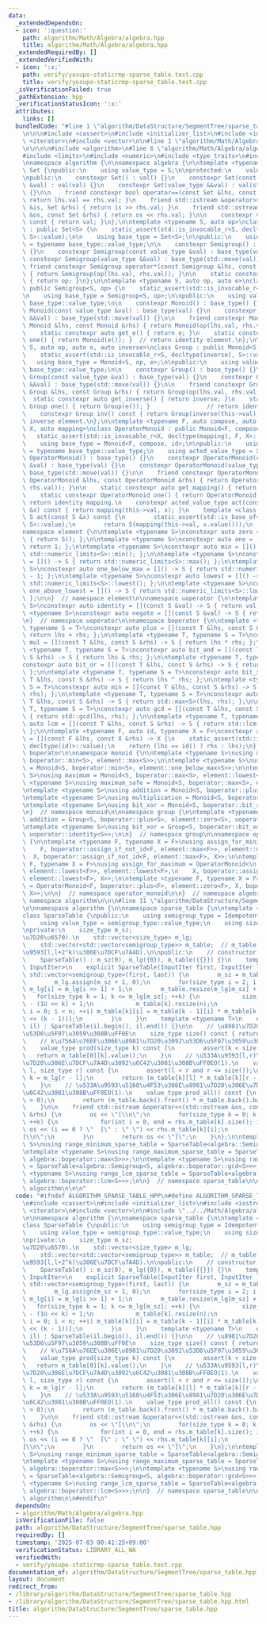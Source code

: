 ```yaml
---
data:
  _extendedDependsOn:
  - icon: ':question:'
    path: algorithm/Math/Algebra/algebra.hpp
    title: algorithm/Math/Algebra/algebra.hpp
  _extendedRequiredBy: []
  _extendedVerifiedWith:
  - icon: ':x:'
    path: verify/yosupo-staticrmp-sparse_table.test.cpp
    title: verify/yosupo-staticrmp-sparse_table.test.cpp
  _isVerificationFailed: true
  _pathExtension: hpp
  _verificationStatusIcon: ':x:'
  attributes:
    links: []
  bundledCode: "#line 1 \"algorithm/DataStructure/SegmentTree/sparse_table.hpp\"\n\
    \n\n\n#include <cassert>\n#include <initializer_list>\n#include <iostream>\n#include\
    \ <iterator>\n#include <vector>\n\n#line 1 \"algorithm/Math/Algebra/algebra.hpp\"\
    \n\n\n\n#include <algorithm>\n#line 6 \"algorithm/Math/Algebra/algebra.hpp\"\n\
    #include <limits>\n#include <numeric>\n#include <type_traits>\n#include <utility>\n\
    \nnamespace algorithm {\n\nnamespace algebra {\n\ntemplate <typename S>\nclass\
    \ Set {\npublic:\n    using value_type = S;\n\nprotected:\n    value_type val;\n\
    \npublic:\n    constexpr Set() : val() {}\n    constexpr Set(const value_type\
    \ &val) : val(val) {}\n    constexpr Set(value_type &&val) : val(std::move(val))\
    \ {}\n\n    friend constexpr bool operator==(const Set &lhs, const Set &rhs) {\
    \ return lhs.val == rhs.val; }\n    friend std::istream &operator>>(std::istream\
    \ &is, Set &rhs) { return is >> rhs.val; }\n    friend std::ostream &operator<<(std::ostream\
    \ &os, const Set &rhs) { return os << rhs.val; }\n\n    constexpr value_type value()\
    \ const { return val; }\n};\n\ntemplate <typename S, auto op>\nclass Semigroup\
    \ : public Set<S> {\n    static_assert(std::is_invocable_r<S, decltype(op), S,\
    \ S>::value);\n\n    using base_type = Set<S>;\n\npublic:\n    using value_type\
    \ = typename base_type::value_type;\n\n    constexpr Semigroup() : base_type()\
    \ {}\n    constexpr Semigroup(const value_type &val) : base_type(val) {}\n   \
    \ constexpr Semigroup(value_type &&val) : base_type(std::move(val)) {}\n\n   \
    \ friend constexpr Semigroup operator*(const Semigroup &lhs, const Semigroup &rhs)\
    \ { return Semigroup(op(lhs.val, rhs.val)); }\n\n    static constexpr auto get_op()\
    \ { return op; }\n};\n\ntemplate <typename S, auto op, auto e>\nclass Monoid :\
    \ public Semigroup<S, op> {\n    static_assert(std::is_invocable_r<S, decltype(e)>::value);\n\
    \n    using base_type = Semigroup<S, op>;\n\npublic:\n    using value_type = typename\
    \ base_type::value_type;\n\n    constexpr Monoid() : base_type() {}\n    constexpr\
    \ Monoid(const value_type &val) : base_type(val) {}\n    constexpr Monoid(value_type\
    \ &&val) : base_type(std::move(val)) {}\n\n    friend constexpr Monoid operator*(const\
    \ Monoid &lhs, const Monoid &rhs) { return Monoid(op(lhs.val, rhs.val)); }\n\n\
    \    static constexpr auto get_e() { return e; }\n    static constexpr Monoid\
    \ one() { return Monoid(e()); }  // return identity element.\n};\n\ntemplate <typename\
    \ S, auto op, auto e, auto inverse>\nclass Group : public Monoid<S, op, e> {\n\
    \    static_assert(std::is_invocable_r<S, decltype(inverse), S>::value);\n\n \
    \   using base_type = Monoid<S, op, e>;\n\npublic:\n    using value_type = typename\
    \ base_type::value_type;\n\n    constexpr Group() : base_type() {}\n    constexpr\
    \ Group(const value_type &val) : base_type(val) {}\n    constexpr Group(value_type\
    \ &&val) : base_type(std::move(val)) {}\n\n    friend constexpr Group operator*(const\
    \ Group &lhs, const Group &rhs) { return Group(op(lhs.val, rhs.val)); }\n\n  \
    \  static constexpr auto get_inverse() { return inverse; }\n    static constexpr\
    \ Group one() { return Group(e()); }                // return identity element.\n\
    \    constexpr Group inv() const { return Group(inverse(this->val)); }  // return\
    \ inverse element.\n};\n\ntemplate <typename F, auto compose, auto id, typename\
    \ X, auto mapping>\nclass OperatorMonoid : public Monoid<F, compose, id> {\n \
    \   static_assert(std::is_invocable_r<X, decltype(mapping), F, X>::value);\n\n\
    \    using base_type = Monoid<F, compose, id>;\n\npublic:\n    using value_type\
    \ = typename base_type::value_type;\n    using acted_value_type = X;\n\n    constexpr\
    \ OperatorMonoid() : base_type() {}\n    constexpr OperatorMonoid(const value_type\
    \ &val) : base_type(val) {}\n    constexpr OperatorMonoid(value_type &&val) :\
    \ base_type(std::move(val)) {}\n\n    friend constexpr OperatorMonoid operator*(const\
    \ OperatorMonoid &lhs, const OperatorMonoid &rhs) { return OperatorMonoid(compose(lhs.val,\
    \ rhs.val)); }\n\n    static constexpr auto get_mapping() { return mapping; }\n\
    \    static constexpr OperatorMonoid one() { return OperatorMonoid(id()); }  //\
    \ return identity mapping.\n    constexpr acted_value_type act(const acted_value_type\
    \ &x) const { return mapping(this->val, x); }\n    template <class S>\n    constexpr\
    \ S act(const S &x) const {\n        static_assert(std::is_base_of<Set<acted_value_type>,\
    \ S>::value);\n        return S(mapping(this->val, x.value()));\n    }\n};\n\n\
    namespace element {\n\ntemplate <typename S>\nconstexpr auto zero = []() -> S\
    \ { return S(); };\n\ntemplate <typename S>\nconstexpr auto one = []() -> S {\
    \ return 1; };\n\ntemplate <typename S>\nconstexpr auto min = []() -> S { return\
    \ std::numeric_limits<S>::min(); };\n\ntemplate <typename S>\nconstexpr auto max\
    \ = []() -> S { return std::numeric_limits<S>::max(); };\n\ntemplate <typename\
    \ S>\nconstexpr auto one_below_max = []() -> S { return std::numeric_limits<S>::max()\
    \ - 1; };\n\ntemplate <typename S>\nconstexpr auto lowest = []() -> S { return\
    \ std::numeric_limits<S>::lowest(); };\n\ntemplate <typename S>\nconstexpr auto\
    \ one_above_lowest = []() -> S { return std::numeric_limits<S>::lowest() + 1;\
    \ };\n\n}  // namespace element\n\nnamespace uoperator {\n\ntemplate <typename\
    \ S>\nconstexpr auto identity = [](const S &val) -> S { return val; };\n\ntemplate\
    \ <typename S>\nconstexpr auto negate = [](const S &val) -> S { return -val; };\n\
    \n}  // namespace uoperator\n\nnamespace boperator {\n\ntemplate <typename T,\
    \ typename S = T>\nconstexpr auto plus = [](const T &lhs, const S &rhs) -> S {\
    \ return lhs + rhs; };\n\ntemplate <typename T, typename S = T>\nconstexpr auto\
    \ mul = [](const T &lhs, const S &rhs) -> S { return lhs * rhs; };\n\ntemplate\
    \ <typename T, typename S = T>\nconstexpr auto bit_and = [](const T &lhs, const\
    \ S &rhs) -> S { return lhs & rhs; };\n\ntemplate <typename T, typename S = T>\n\
    constexpr auto bit_or = [](const T &lhs, const S &rhs) -> S { return lhs | rhs;\
    \ };\n\ntemplate <typename T, typename S = T>\nconstexpr auto bit_xor = [](const\
    \ T &lhs, const S &rhs) -> S { return lhs ^ rhs; };\n\ntemplate <typename T, typename\
    \ S = T>\nconstexpr auto min = [](const T &lhs, const S &rhs) -> S { return std::min<S>(lhs,\
    \ rhs); };\n\ntemplate <typename T, typename S = T>\nconstexpr auto max = [](const\
    \ T &lhs, const S &rhs) -> S { return std::max<S>(lhs, rhs); };\n\ntemplate <typename\
    \ T, typename S = T>\nconstexpr auto gcd = [](const T &lhs, const S &rhs) -> S\
    \ { return std::gcd(lhs, rhs); };\n\ntemplate <typename T, typename S = T>\nconstexpr\
    \ auto lcm = [](const T &lhs, const S &rhs) -> S { return std::lcm(lhs, rhs);\
    \ };\n\ntemplate <typename F, auto id, typename X = F>\nconstexpr auto assign_if_not_id\
    \ = [](const F &lhs, const X &rhs) -> X {\n    static_assert(std::is_invocable_r<F,\
    \ decltype(id)>::value);\n    return (lhs == id() ? rhs : lhs);\n};\n\n}  // namespace\
    \ boperator\n\nnamespace monoid {\n\ntemplate <typename S>\nusing minimum = Monoid<S,\
    \ boperator::min<S>, element::max<S>>;\n\ntemplate <typename S>\nusing minimum_safe\
    \ = Monoid<S, boperator::min<S>, element::one_below_max<S>>;\n\ntemplate <typename\
    \ S>\nusing maximum = Monoid<S, boperator::max<S>, element::lowest<S>>;\n\ntemplate\
    \ <typename S>\nusing maximum_safe = Monoid<S, boperator::max<S>, element::one_above_lowest<S>>;\n\
    \ntemplate <typename S>\nusing addition = Monoid<S, boperator::plus<S>, element::zero<S>>;\n\
    \ntemplate <typename S>\nusing multiplication = Monoid<S, boperator::mul<S>, element::one<S>>;\n\
    \ntemplate <typename S>\nusing bit_xor = Monoid<S, boperator::bit_xor<S>, element::zero<S>>;\n\
    \n}  // namespace monoid\n\nnamespace group {\n\ntemplate <typename S>\nusing\
    \ addition = Group<S, boperator::plus<S>, element::zero<S>, uoperator::negate<S>>;\n\
    \ntemplate <typename S>\nusing bit_xor = Group<S, boperator::bit_xor<S>, element::zero<S>,\
    \ uoperator::identity<S>>;\n\n}  // namespace group\n\nnamespace operator_monoid\
    \ {\n\ntemplate <typename F, typename X = F>\nusing assign_for_minimum = OperatorMonoid<\n\
    \    F, boperator::assign_if_not_id<F, element::max<F>>, element::max<F>,\n  \
    \  X, boperator::assign_if_not_id<F, element::max<F>, X>>;\n\ntemplate <typename\
    \ F, typename X = F>\nusing assign_for_maximum = OperatorMonoid<\n    F, boperator::assign_if_not_id<F,\
    \ element::lowest<F>>, element::lowest<F>,\n    X, boperator::assign_if_not_id<F,\
    \ element::lowest<F>, X>>;\n\ntemplate <typename F, typename X = F>\nusing addition\
    \ = OperatorMonoid<F, boperator::plus<F>, element::zero<F>, X, boperator::plus<F,\
    \ X>>;\n\n}  // namespace operator_monoid\n\n}  // namespace algebra\n\n}  //\
    \ namespace algorithm\n\n\n#line 11 \"algorithm/DataStructure/SegmentTree/sparse_table.hpp\"\
    \n\nnamespace algorithm {\n\nnamespace sparse_table {\n\ntemplate <class IdempotentSemigroup>\n\
    class SparseTable {\npublic:\n    using semigroup_type = IdempotentSemigroup;\n\
    \    using value_type = semigroup_type::value_type;\n    using size_type = std::size_t;\n\
    \nprivate:\n    size_type m_sz;                                    // m_sz:=(\u8981\
    \u7D20\u6570).\n    std::vector<size_type> m_lg;                       // m_lg[x]:=floor(log2(x)).\n\
    \    std::vector<std::vector<semigroup_type>> m_table;  // m_table[k][l]:=(\u533A\
    \u9593[l,l+2^k)\u306E\u7DCF\u7A4D).\n\npublic:\n    // constructor. O(N log N).\n\
    \    SparseTable() : m_sz(0), m_lg({0}), m_table({{}}) {}\n    template <std::input_iterator\
    \ InputIter>\n    explicit SparseTable(InputIter first, InputIter last) : m_table(1,\
    \ std::vector<semigroup_type>(first, last)) {\n        m_sz = m_table[0].size();\n\
    \        m_lg.assign(m_sz + 1, 0);\n        for(size_type i = 2; i <= m_sz; ++i)\
    \ m_lg[i] = m_lg[i >> 1] + 1;\n        m_table.resize(m_lg[m_sz] + 1);\n     \
    \   for(size_type k = 1; k <= m_lg[m_sz]; ++k) {\n            size_type n = m_sz\
    \ - (1U << k) + 1;\n            m_table[k].resize(n);\n            for(size_type\
    \ i = 0; i < n; ++i) m_table[k][i] = m_table[k - 1][i] * m_table[k - 1][i + (1U\
    \ << (k - 1))];\n        }\n    }\n    template <typename T>\n    explicit SparseTable(std::initializer_list<T>\
    \ il) : SparseTable(il.begin(), il.end()) {}\n\n    // \u8981\u7D20\u6570\u3092\
    \u53D6\u5F97\u3059\u308B\uFF0E\n    size_type size() const { return m_sz; }\n\
    \    // k\u756A\u76EE\u306E\u8981\u7D20\u3092\u53D6\u5F97\u3059\u308B\uFF0EO(1).\n\
    \    value_type prod(size_type k) const {\n        assert(k < size());\n     \
    \   return m_table[0][k].value();\n    }\n    // \u533A\u9593[l,r)\u306E\u8981\
    \u7D20\u306E\u7DCF\u7A4D\u3092\u6C42\u3081\u308B\uFF0EO(1).\n    value_type prod(size_type\
    \ l, size_type r) const {\n        assert(l < r and r <= size());\n        size_type\
    \ k = m_lg[r - l];\n        return (m_table[k][l] * m_table[k][r - (1U << k)]).value();\n\
    \    }\n    // \u533A\u9593\u5168\u4F53\u306E\u8981\u7D20\u306E\u7DCF\u7A4D\u3092\
    \u6C42\u3081\u308B\uFF0EO(1).\n    value_type prod_all() const {\n        assert(size()\
    \ > 0);\n        return (m_table.back().front() * m_table.back().back()).value();\n\
    \    }\n\n    friend std::ostream &operator<<(std::ostream &os, const SparseTable\
    \ &rhs) {\n        os << \"[\\n\";\n        for(size_type k = 0; k <= rhs.m_lg.back();\
    \ ++k) {\n            for(int i = 0, end = rhs.m_table[k].size(); i < end; ++i)\
    \ os << (i == 0 ? \"  [\" : \" \") << rhs.m_table[k][i];\n            os << \"\
    ]\\n\";\n        }\n        return os << \"]\";\n    }\n};\n\ntemplate <typename\
    \ S>\nusing range_minimum_sparse_table = SparseTable<algebra::Semigroup<S, algebra::boperator::min<S>>>;\n\
    \ntemplate <typename S>\nusing range_maximum_sparse_table = SparseTable<algebra::Semigroup<S,\
    \ algebra::boperator::max<S>>>;\n\ntemplate <typename S>\nusing range_gcd_sparse_table\
    \ = SparseTable<algebra::Semigroup<S, algebra::boperator::gcd<S>>>;\n\ntemplate\
    \ <typename S>\nusing range_lcm_sparse_table = SparseTable<algebra::Semigroup<S,\
    \ algebra::boperator::lcm<S>>>;\n\n}  // namespace sparse_table\n\n}  // namespace\
    \ algorithm\n\n\n"
  code: "#ifndef ALGORITHM_SPARSE_TABLE_HPP\n#define ALGORITHM_SPARSE_TABLE_HPP 1\n\
    \n#include <cassert>\n#include <initializer_list>\n#include <iostream>\n#include\
    \ <iterator>\n#include <vector>\n\n#include \"../../Math/Algebra/algebra.hpp\"\
    \n\nnamespace algorithm {\n\nnamespace sparse_table {\n\ntemplate <class IdempotentSemigroup>\n\
    class SparseTable {\npublic:\n    using semigroup_type = IdempotentSemigroup;\n\
    \    using value_type = semigroup_type::value_type;\n    using size_type = std::size_t;\n\
    \nprivate:\n    size_type m_sz;                                    // m_sz:=(\u8981\
    \u7D20\u6570).\n    std::vector<size_type> m_lg;                       // m_lg[x]:=floor(log2(x)).\n\
    \    std::vector<std::vector<semigroup_type>> m_table;  // m_table[k][l]:=(\u533A\
    \u9593[l,l+2^k)\u306E\u7DCF\u7A4D).\n\npublic:\n    // constructor. O(N log N).\n\
    \    SparseTable() : m_sz(0), m_lg({0}), m_table({{}}) {}\n    template <std::input_iterator\
    \ InputIter>\n    explicit SparseTable(InputIter first, InputIter last) : m_table(1,\
    \ std::vector<semigroup_type>(first, last)) {\n        m_sz = m_table[0].size();\n\
    \        m_lg.assign(m_sz + 1, 0);\n        for(size_type i = 2; i <= m_sz; ++i)\
    \ m_lg[i] = m_lg[i >> 1] + 1;\n        m_table.resize(m_lg[m_sz] + 1);\n     \
    \   for(size_type k = 1; k <= m_lg[m_sz]; ++k) {\n            size_type n = m_sz\
    \ - (1U << k) + 1;\n            m_table[k].resize(n);\n            for(size_type\
    \ i = 0; i < n; ++i) m_table[k][i] = m_table[k - 1][i] * m_table[k - 1][i + (1U\
    \ << (k - 1))];\n        }\n    }\n    template <typename T>\n    explicit SparseTable(std::initializer_list<T>\
    \ il) : SparseTable(il.begin(), il.end()) {}\n\n    // \u8981\u7D20\u6570\u3092\
    \u53D6\u5F97\u3059\u308B\uFF0E\n    size_type size() const { return m_sz; }\n\
    \    // k\u756A\u76EE\u306E\u8981\u7D20\u3092\u53D6\u5F97\u3059\u308B\uFF0EO(1).\n\
    \    value_type prod(size_type k) const {\n        assert(k < size());\n     \
    \   return m_table[0][k].value();\n    }\n    // \u533A\u9593[l,r)\u306E\u8981\
    \u7D20\u306E\u7DCF\u7A4D\u3092\u6C42\u3081\u308B\uFF0EO(1).\n    value_type prod(size_type\
    \ l, size_type r) const {\n        assert(l < r and r <= size());\n        size_type\
    \ k = m_lg[r - l];\n        return (m_table[k][l] * m_table[k][r - (1U << k)]).value();\n\
    \    }\n    // \u533A\u9593\u5168\u4F53\u306E\u8981\u7D20\u306E\u7DCF\u7A4D\u3092\
    \u6C42\u3081\u308B\uFF0EO(1).\n    value_type prod_all() const {\n        assert(size()\
    \ > 0);\n        return (m_table.back().front() * m_table.back().back()).value();\n\
    \    }\n\n    friend std::ostream &operator<<(std::ostream &os, const SparseTable\
    \ &rhs) {\n        os << \"[\\n\";\n        for(size_type k = 0; k <= rhs.m_lg.back();\
    \ ++k) {\n            for(int i = 0, end = rhs.m_table[k].size(); i < end; ++i)\
    \ os << (i == 0 ? \"  [\" : \" \") << rhs.m_table[k][i];\n            os << \"\
    ]\\n\";\n        }\n        return os << \"]\";\n    }\n};\n\ntemplate <typename\
    \ S>\nusing range_minimum_sparse_table = SparseTable<algebra::Semigroup<S, algebra::boperator::min<S>>>;\n\
    \ntemplate <typename S>\nusing range_maximum_sparse_table = SparseTable<algebra::Semigroup<S,\
    \ algebra::boperator::max<S>>>;\n\ntemplate <typename S>\nusing range_gcd_sparse_table\
    \ = SparseTable<algebra::Semigroup<S, algebra::boperator::gcd<S>>>;\n\ntemplate\
    \ <typename S>\nusing range_lcm_sparse_table = SparseTable<algebra::Semigroup<S,\
    \ algebra::boperator::lcm<S>>>;\n\n}  // namespace sparse_table\n\n}  // namespace\
    \ algorithm\n\n#endif\n"
  dependsOn:
  - algorithm/Math/Algebra/algebra.hpp
  isVerificationFile: false
  path: algorithm/DataStructure/SegmentTree/sparse_table.hpp
  requiredBy: []
  timestamp: '2025-07-03 00:41:25+09:00'
  verificationStatus: LIBRARY_ALL_WA
  verifiedWith:
  - verify/yosupo-staticrmp-sparse_table.test.cpp
documentation_of: algorithm/DataStructure/SegmentTree/sparse_table.hpp
layout: document
redirect_from:
- /library/algorithm/DataStructure/SegmentTree/sparse_table.hpp
- /library/algorithm/DataStructure/SegmentTree/sparse_table.hpp.html
title: algorithm/DataStructure/SegmentTree/sparse_table.hpp
---
```

